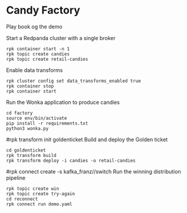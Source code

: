# Candy Factory

Play book og the demo

Start a Redpanda cluster with a single broker
```
rpk container start -n 1
rpk topic create candies
rpk topic create retail-candies
```

Enable data transforms
```
rpk cluster config set data_transforms_enabled true
rpk container stop
rpk container start
```

Run the Wonka application to produce candies
```
cd factory
source env/bin/activate
pip install -r requirements.txt 
python3 wonka.py 
```

#rpk transform init goldenticket
Build and deploy the Golden ticket 
```
cd goldenticket 
rpk transform build
rpk transform deploy -i candies -o retail-candies
```

#rpk connect create -s kafka_franz//switch
Run the winning distribution pipeline
```
rpk topic create win
rpk topic create try-again
cd reconnect
rpk connect run demo.yaml
``` 



